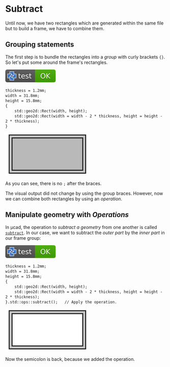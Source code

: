 # Subtract

Until now, we have two rectangles which are generated within the same file but to build a frame, we have to combine them.

## Grouping statements

The first step is to bundle the rectangles into a *group* with curly brackets `{}`.
So let's put some around the frame's rectangles.

[![test](.test/group.svg)](.test/group.log)

```µcad,group
thickness = 1.2mm;
width = 31.8mm;
height = 15.8mm;
{
    std::geo2d::Rect(width, height);
    std::geo2d::Rect(width = width - 2 * thickness, height = height - 2 * thickness);
}
```

![Picture](.test/group-out.svg)

As you can see, there is no `;` after the braces.

The visual output did not change by using the group braces.
However, now we can combine both rectangles by using an *operation*.

## Manipulate geometry with *Operations*

In µcad, the operation to *subtract a geometry* from one another is called [`subtract`](../../../../../../doc/libs/std/ops/subtract.md).
In our case, we want to subtract the *outer part* by the *inner part* in our frame group:

[![test](.test/subtract.svg)](.test/subtract.log)

```µcad,subtract
thickness = 1.2mm;
width = 31.8mm;
height = 15.8mm;
{
    std::geo2d::Rect(width, height);
    std::geo2d::Rect(width = width - 2 * thickness, height = height - 2 * thickness);
}.std::ops::subtract();   // Apply the operation.
```

![Picture](.test/subtract-out.svg)

Now the semicolon is back, because we added the operation.

